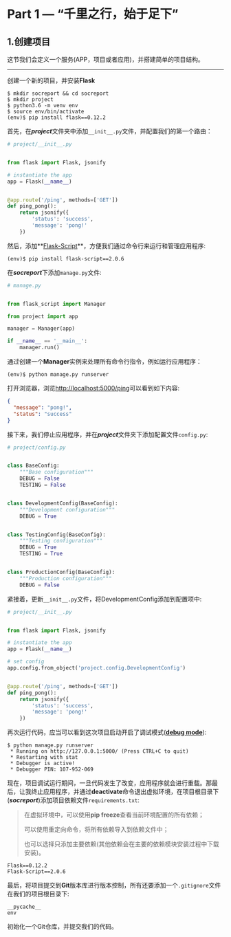 # Part 1 — “千里之行，始于足下”

## 1.创建项目

这节我们会定义一个服务(APP，项目或者应用)，并搭建简单的项目结构。

---

创建一个新的项目，并安装**Flask**

```
$ mkdir socreport && cd socreport
$ mkdir project
$ python3.6 -m venv env
$ source env/bin/activate
(env)$ pip install flask==0.12.2
```

首先，在***project***文件夹中添加`__init__.py`文件，并配置我们的第一个路由：

```python
# project/__init__.py


from flask import Flask, jsonify

# instantiate the app
app = Flask(__name__)


@app.route('/ping', methods=['GET'])
def ping_pong():
    return jsonify({
        'status': 'success',
        'message': 'pong!'
    })
```

然后，添加**[Flask-Script](https://flask-script.readthedocs.io/en/latest/)**，方便我们通过命令行来运行和管理应用程序:

```
(env)$ pip install flask-script==2.0.6
```

在***socreport***下添加`manage.py`文件:

```python
# manage.py


from flask_script import Manager

from project import app

manager = Manager(app)

if __name__ == '__main__':
    manager.run()
```

通过创建一个**Manager**实例来处理所有命令行指令，例如运行应用程序：

```
(env)$ python manage.py runserver
```

打开浏览器，浏览<http://localhost:5000/ping>可以看到如下内容:

```json
{
  "message": "pong!",
  "status": "success"
}
```

接下来，我们停止应用程序，并在***project***文件夹下添加配置文件`config.py`:

```python
# project/config.py


class BaseConfig:
    """Base configuration"""
    DEBUG = False
    TESTING = False


class DevelopmentConfig(BaseConfig):
    """Development configuration"""
    DEBUG = True


class TestingConfig(BaseConfig):
    """Testing configuration"""
    DEBUG = True
    TESTING = True


class ProductionConfig(BaseConfig):
    """Production configuration"""
    DEBUG = False
```

紧接着，更新`__init__.py`文件，将DevelopmentConfig添加到配置项中:

```python
# project/__init__.py


from flask import Flask, jsonify

# instantiate the app
app = Flask(__name__)

# set config
app.config.from_object('project.config.DevelopmentConfig')


@app.route('/ping', methods=['GET'])
def ping_pong():
    return jsonify({
        'status': 'success',
        'message': 'pong!'
    })
```

再次运行代码，应当可以看到这次项目启动开启了调试模式(**[debug mode](http://flask.pocoo.org/docs/0.12/quickstart/#debug-mode)**):

```
$ python manage.py runserver
 * Running on http://127.0.0.1:5000/ (Press CTRL+C to quit)
 * Restarting with stat
 * Debugger is active!
 * Debugger PIN: 107-952-069
```

现在，项目调试运行期间，一旦代码发生了改变，应用程序就会进行重载。那最后，让我终止应用程序，并通过**deactivate**命令退出虚拟环境，在项目根目录下(***socreport***)添加项目依赖文件`requirements.txt`:

> 在虚拟环境中，可以使用**pip freeze**查看当前环境配置的所有依赖；
>
> 可以使用重定向命令，将所有依赖导入到依赖文件中；
>
> 也可以选择只添加主要依赖(其他依赖会在主要的依赖模块安装过程中下载安装)。

```
Flask==0.12.2
Flask-Script==2.0.6
```

最后，将项目提交到**Git**版本库进行版本控制，所有还要添加一个`.gitignore`文件在我们的项目根目录下:

```
__pycache__
env
```

初始化一个Git仓库，并提交我们的代码。